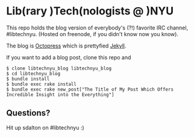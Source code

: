 # Lib(rary )Tech(nologists @ )NYU
This repo holds the blog version of everybody's (?!) favorite IRC channel, #libtechnyu.
(Hosted on freenode, if you didn't know now you know).

The blog is [Octopress](https://github.com/imathis/octopress) which is prettyfied [Jekyll](https://github.com/mojombo/jekyll).

If you want to add a blog post, clone this repo and 
    
    $ clone libtechnyu_blog libtechnyu_blog
    $ cd libtechnyu_blog
    $ bundle install
    $ bundle exec rake install
    $ bundle exec rake new_post["The Title of My Post Which Offers Incredible Insight into the Everything"]

## Questions?
Hit up sdalton on #libtechnyu :)

